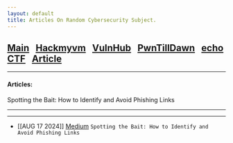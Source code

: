 ```yaml
---
layout: default
title: Articles On Random Cybersecurity Subject.
---
```


<h2 class="mume-header" id="mainindexhtml-nbspnbsp-contactcontacthtml"><a 
href="./index.html">Main</a>&#xA0;&#xA0;&#xA0;<a 
href="/posts/Hackmyvm/index.html">Hackmyvm</a>&#xA0;&#xA0;&#xA0;<a
href="/posts/vulnhub/index.html">VulnHub</a>&#xA0;&#xA0;&#xA0;<a 
href="/posts/PTD/index.html">PwnTillDawn</a>&#xA0;&#xA0;&#xA0;<a 
href="/posts/echoCTF/index.html">echoCTF</a>&#xA0;&#xA0;&#xA0;<a
href="/posts/Article/index.html">Article</a></h2>
<hr>

<h4 class="mume-header" id="articles">Articles:</h4>
Spotting the Bait: How to Identify and Avoid Phishing Links
<hr>
<hr>

- [[AUG 17 2024]] [Medium](https://medium.com/@the.opemi.aa/spotting-the-bait-how-to-identify-and-avoid-phishing-links-f0671bbf864a) `Spotting the Bait: How to Identify and Avoid Phishing Links` 
